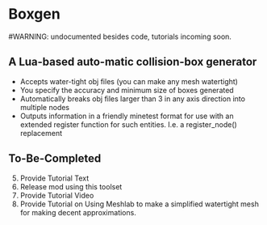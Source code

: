 # Boxgen

#WARNING: undocumented besides code, tutorials incoming soon.

## A Lua-based auto-matic collision-box generator

* Accepts water-tight obj files (you can make any mesh watertight)
* You specify the accuracy and minimum size of boxes generated
* Automatically breaks obj files larger than 3 in any axis direction into multiple nodes
* Outputs information in a friendly minetest format for use with an extended register function for such entities. I.e. a register_node() replacement

## To-Be-Completed

5. Provide Tutorial Text
6. Release mod using this toolset 
7. Provide Tutorial Video
8. Provide Tutorial on Using Meshlab to make a simplified watertight mesh for making decent approximations. 
